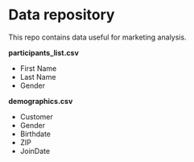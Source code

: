 # Data repository
This repo contains data useful for marketing analysis.

**participants_list.csv**
- First Name
- Last Name
- Gender

**demographics.csv**
- Customer
- Gender
- Birthdate
- ZIP
- JoinDate
